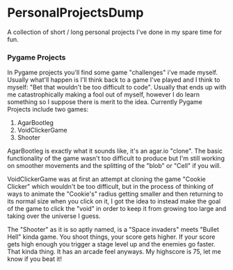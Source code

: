 # PersonalProjectsDump
A collection of short / long personal projects I've done in my spare time for fun.

### Pygame Projects
In Pygame projects you'll find some game "challenges" i've made myself.
Usually what'll happen is I'll think back to a game I've played and I think to myself:
"Bet that wouldn't be too difficult to code".
Usually that ends up with me catastrophically making a fool out of myself,
however I do learn something so I suppose there is merit to the idea.
Currently Pygame Projects include two games:
1. AgarBootleg
2. VoidClickerGame
3. Shooter

AgarBootleg is exactly what it sounds like, it's an agar.io "clone". The basic
functionality of the game wasn't too difficult to produce but I'm still working on smoother
movements and the splitting of the "blob" or "Cell" if you will.

VoidClickerGame was at first an attempt at cloning the game "Cookie Clicker" which wouldn't
be too difficult, but in the process of thinking of ways to animate the "Cookie's" radius getting
smaller and then returning to its normal size when you click on it, I got the idea to instead make
the goal of the game to click the "void" in order to keep it from growing too large and taking over the universe I guess.

The "Shooter" as it is so aptly named, is a "Space invaders" meets "Bullet Hell" kinda game. You shoot things, your score gets higher.
If your score gets high enough you trigger a stage level up and the enemies go faster. That kinda thing.
It has an arcade feel anyways. My highscore is 75, let me know if you beat it!
